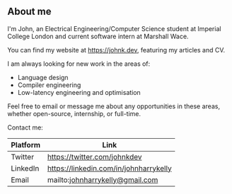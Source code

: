 ## About me

I'm John, an Electrical Engineering/Computer Science student at Imperial College London and current software intern at Marshall Wace.

You can find my website at https://johnk.dev, featuring my articles and CV.

I am always looking for new work in the areas of:
* Language design
* Compiler engineering
* Low-latency engineering and optimisation

Feel free to email or message me about any opportunities in these areas, whether open-source, internship, or full-time.

Contact me:

| Platform   | Link                                     |
|------------|------------------------------------------|
| Twitter    | https://twitter.com/johnkdev             |
| LinkedIn   | https://linkedin.com/in/johnharrykelly   |
| Email      | mailto:johnharrykelly@gmail.com          |
